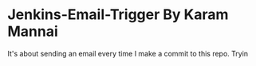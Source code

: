 # Jenkins-Email-Trigger By Karam Mannai
It's about sending an email every time I make a commit to this repo.
Tryin
